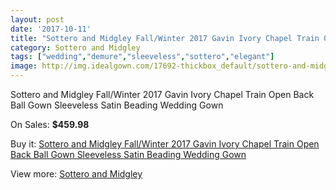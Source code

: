 ```yaml
---
layout: post
date: '2017-10-11'
title: "Sottero and Midgley Fall/Winter 2017 Gavin Ivory Chapel Train Open Back Ball Gown Sleeveless Satin Beading Wedding Gown"
category: Sottero and Midgley
tags: ["wedding","demure","sleeveless","sottero","elegant"]
image: http://img.idealgown.com/17692-thickbox_default/sottero-and-midgley-fall-winter-2017-gavin-ivory-chapel-train-open-back-ball-gown-sleeveless-satin-beading-wedding-gown.jpg
---
```

Sottero and Midgley Fall/Winter 2017 Gavin Ivory Chapel Train Open Back Ball Gown Sleeveless Satin Beading Wedding Gown

On Sales: **$459.98**
<a href="https://www.idealgown.com/en/sottero-and-midgley/6900-sottero-and-midgley-fall-winter-2017-gavin-ivory-chapel-train-open-back-ball-gown-sleeveless-satin-beading-wedding-gown.html"><amp-img layout="responsive" width="600" height="600" src="//img.idealgown.com/17692-thickbox_default/sottero-and-midgley-fall-winter-2017-gavin-ivory-chapel-train-open-back-ball-gown-sleeveless-satin-beading-wedding-gown.jpg" alt="Sottero and Midgley Fall/Winter 2017 Gavin Ivory Chapel Train Open Back Ball Gown Sleeveless Satin Beading Wedding Gown 0" /></a>
<a href="https://www.idealgown.com/en/sottero-and-midgley/6900-sottero-and-midgley-fall-winter-2017-gavin-ivory-chapel-train-open-back-ball-gown-sleeveless-satin-beading-wedding-gown.html"><amp-img layout="responsive" width="600" height="600" src="//img.idealgown.com/17696-thickbox_default/sottero-and-midgley-fall-winter-2017-gavin-ivory-chapel-train-open-back-ball-gown-sleeveless-satin-beading-wedding-gown.jpg" alt="Sottero and Midgley Fall/Winter 2017 Gavin Ivory Chapel Train Open Back Ball Gown Sleeveless Satin Beading Wedding Gown 1" /></a>
<a href="https://www.idealgown.com/en/sottero-and-midgley/6900-sottero-and-midgley-fall-winter-2017-gavin-ivory-chapel-train-open-back-ball-gown-sleeveless-satin-beading-wedding-gown.html"><amp-img layout="responsive" width="600" height="600" src="//img.idealgown.com/17695-thickbox_default/sottero-and-midgley-fall-winter-2017-gavin-ivory-chapel-train-open-back-ball-gown-sleeveless-satin-beading-wedding-gown.jpg" alt="Sottero and Midgley Fall/Winter 2017 Gavin Ivory Chapel Train Open Back Ball Gown Sleeveless Satin Beading Wedding Gown 2" /></a>
<a href="https://www.idealgown.com/en/sottero-and-midgley/6900-sottero-and-midgley-fall-winter-2017-gavin-ivory-chapel-train-open-back-ball-gown-sleeveless-satin-beading-wedding-gown.html"><amp-img layout="responsive" width="600" height="600" src="//img.idealgown.com/17694-thickbox_default/sottero-and-midgley-fall-winter-2017-gavin-ivory-chapel-train-open-back-ball-gown-sleeveless-satin-beading-wedding-gown.jpg" alt="Sottero and Midgley Fall/Winter 2017 Gavin Ivory Chapel Train Open Back Ball Gown Sleeveless Satin Beading Wedding Gown 3" /></a>
<a href="https://www.idealgown.com/en/sottero-and-midgley/6900-sottero-and-midgley-fall-winter-2017-gavin-ivory-chapel-train-open-back-ball-gown-sleeveless-satin-beading-wedding-gown.html"><amp-img layout="responsive" width="600" height="600" src="//img.idealgown.com/17693-thickbox_default/sottero-and-midgley-fall-winter-2017-gavin-ivory-chapel-train-open-back-ball-gown-sleeveless-satin-beading-wedding-gown.jpg" alt="Sottero and Midgley Fall/Winter 2017 Gavin Ivory Chapel Train Open Back Ball Gown Sleeveless Satin Beading Wedding Gown 4" /></a>

Buy it: [Sottero and Midgley Fall/Winter 2017 Gavin Ivory Chapel Train Open Back Ball Gown Sleeveless Satin Beading Wedding Gown](https://www.idealgown.com/en/sottero-and-midgley/6900-sottero-and-midgley-fall-winter-2017-gavin-ivory-chapel-train-open-back-ball-gown-sleeveless-satin-beading-wedding-gown.html "Sottero and Midgley Fall/Winter 2017 Gavin Ivory Chapel Train Open Back Ball Gown Sleeveless Satin Beading Wedding Gown")

View more: [Sottero and Midgley](https://www.idealgown.com/en/98-sottero-and-midgley "Sottero and Midgley")